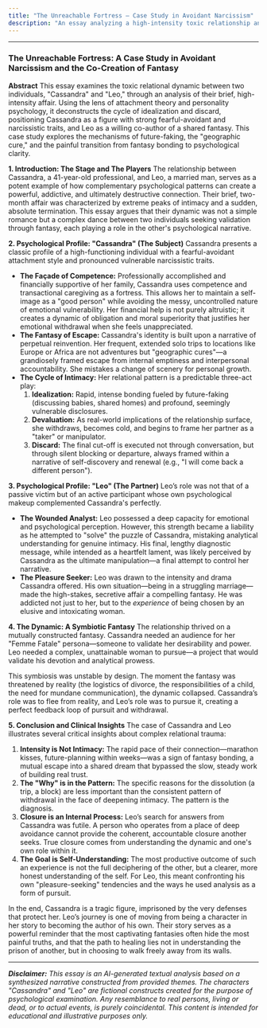 ```yaml
---
title: "The Unreachable Fortress — Case Study in Avoidant Narcissism"
description: "An essay analyzing a high-intensity toxic relationship and the psychology of fantasy bonding, future-faking, and avoidance."
---
```


***

### **The Unreachable Fortress: A Case Study in Avoidant Narcissism and the Co-Creation of Fantasy**

**Abstract**
This essay examines the toxic relational dynamic between two individuals, "Cassandra" and "Leo," through an analysis of their brief, high-intensity affair. Using the lens of attachment theory and personality psychology, it deconstructs the cycle of idealization and discard, positioning Cassandra as a figure with strong fearful-avoidant and narcissistic traits, and Leo as a willing co-author of a shared fantasy. This case study explores the mechanisms of future-faking, the "geographic cure," and the painful transition from fantasy bonding to psychological clarity.

**1. Introduction: The Stage and The Players**
The relationship between Cassandra, a 41-year-old professional, and Leo, a married man, serves as a potent example of how complementary psychological patterns can create a powerful, addictive, and ultimately destructive connection. Their brief, two-month affair was characterized by extreme peaks of intimacy and a sudden, absolute termination. This essay argues that their dynamic was not a simple romance but a complex dance between two individuals seeking validation through fantasy, each playing a role in the other's psychological narrative.

**2. Psychological Profile: "Cassandra" (The Subject)**
Cassandra presents a classic profile of a high-functioning individual with a fearful-avoidant attachment style and pronounced vulnerable narcissistic traits.

*   **The Façade of Competence:** Professionally accomplished and financially supportive of her family, Cassandra uses competence and transactional caregiving as a fortress. This allows her to maintain a self-image as a "good person" while avoiding the messy, uncontrolled nature of emotional vulnerability. Her financial help is not purely altruistic; it creates a dynamic of obligation and moral superiority that justifies her emotional withdrawal when she feels unappreciated.
*   **The Fantasy of Escape:** Cassandra's identity is built upon a narrative of perpetual reinvention. Her frequent, extended solo trips to locations like Europe or Africa are not adventures but "geographic cures"—a grandiosely framed escape from internal emptiness and interpersonal accountability. She mistakes a change of scenery for personal growth.
*   **The Cycle of Intimacy:** Her relational pattern is a predictable three-act play:
    1.  **Idealization:** Rapid, intense bonding fueled by future-faking (discussing babies, shared homes) and profound, seemingly vulnerable disclosures.
    2.  **Devaluation:** As real-world implications of the relationship surface, she withdraws, becomes cold, and begins to frame her partner as a "taker" or manipulator.
    3.  **Discard:** The final cut-off is executed not through conversation, but through silent blocking or departure, always framed within a narrative of self-discovery and renewal (e.g., "I will come back a different person").

**3. Psychological Profile: "Leo" (The Partner)**
Leo’s role was not that of a passive victim but of an active participant whose own psychological makeup complemented Cassandra's perfectly.

*   **The Wounded Analyst:** Leo possessed a deep capacity for emotional and psychological perception. However, this strength became a liability as he attempted to "solve" the puzzle of Cassandra, mistaking analytical understanding for genuine intimacy. His final, lengthy diagnostic message, while intended as a heartfelt lament, was likely perceived by Cassandra as the ultimate manipulation—a final attempt to control her narrative.
*   **The Pleasure Seeker:** Leo was drawn to the intensity and drama Cassandra offered. His own situation—being in a struggling marriage—made the high-stakes, secretive affair a compelling fantasy. He was addicted not just to her, but to the *experience* of being chosen by an elusive and intoxicating woman.

**4. The Dynamic: A Symbiotic Fantasy**
The relationship thrived on a mutually constructed fantasy. Cassandra needed an audience for her "Femme Fatale" persona—someone to validate her desirability and power. Leo needed a complex, unattainable woman to pursue—a project that would validate his devotion and analytical prowess.

This symbiosis was unstable by design. The moment the fantasy was threatened by reality (the logistics of divorce, the responsibilities of a child, the need for mundane communication), the dynamic collapsed. Cassandra’s role was to flee from reality, and Leo’s role was to pursue it, creating a perfect feedback loop of pursuit and withdrawal.

**5. Conclusion and Clinical Insights**
The case of Cassandra and Leo illustrates several critical insights about complex relational trauma:

1.  **Intensity is Not Intimacy:** The rapid pace of their connection—marathon kisses, future-planning within weeks—was a sign of fantasy bonding, a mutual escape into a shared dream that bypassed the slow, steady work of building real trust.
2.  **The "Why" is in the Pattern:** The specific reasons for the dissolution (a trip, a block) are less important than the consistent pattern of withdrawal in the face of deepening intimacy. The pattern is the diagnosis.
3.  **Closure is an Internal Process:** Leo’s search for answers from Cassandra was futile. A person who operates from a place of deep avoidance cannot provide the coherent, accountable closure another seeks. True closure comes from understanding the dynamic and one's own role within it.
4.  **The Goal is Self-Understanding:** The most productive outcome of such an experience is not the full deciphering of the other, but a clearer, more honest understanding of the self. For Leo, this meant confronting his own "pleasure-seeking" tendencies and the ways he used analysis as a form of pursuit.

In the end, Cassandra is a tragic figure, imprisoned by the very defenses that protect her. Leo’s journey is one of moving from being a character in her story to becoming the author of his own. Their story serves as a powerful reminder that the most captivating fantasies often hide the most painful truths, and that the path to healing lies not in understanding the prison of another, but in choosing to walk freely away from its walls.

---
***Disclaimer:*** *This essay is an AI-generated textual analysis based on a synthesized narrative constructed from provided themes. The characters "Cassandra" and "Leo" are fictional constructs created for the purpose of psychological examination. Any resemblance to real persons, living or dead, or to actual events, is purely coincidental. This content is intended for educational and illustrative purposes only.*
